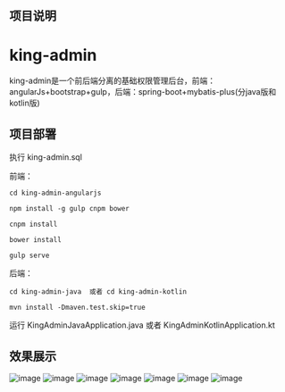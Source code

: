 ## 项目说明
# king-admin
king-admin是一个前后端分离的基础权限管理后台，前端：angularJs+bootstrap+gulp，后端：spring-boot+mybatis-plus(分java版和kotlin版)

## 项目部署

执行 king-admin.sql

前端：
```
cd king-admin-angularjs

npm install -g gulp cnpm bower

cnpm install

bower install

gulp serve
```
后端：

```
cd king-admin-java  或者 cd king-admin-kotlin

mvn install -Dmaven.test.skip=true
```
运行 KingAdminJavaApplication.java 或者 KingAdminKotlinApplication.kt

## 效果展示

![image](https://github.com/oukingtim/king-admin/master/screenshots/home.png)
![image](https://github.com/oukingtim/king-admin/master/screenshots/userlist.png)
![image](https://github.com/oukingtim/king-admin/master/screenshots/user.png)
![image](https://github.com/oukingtim/king-admin/master/screenshots/role.png)
![image](https://github.com/oukingtim/king-admin/master/screenshots/menu.png)
![image](https://github.com/oukingtim/king-admin/master/screenshots/phone1.png)
![image](https://github.com/oukingtim/king-admin/master/screenshots/phone2.png)


